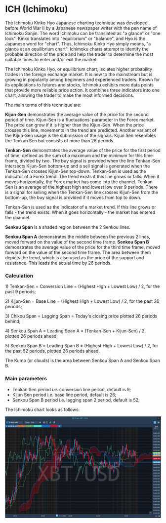 # ICH \(Ichimoku\)

The Ichimoku Kinko Hyo Japanese charting technique was developed before World War II by a Japanese newspaper writer with the pen name of Ichimoku Sanjin. The word Ichimoku can be translated as "a glance" or "one look". Kinko translates into "equilibrium" or "balance", and Hyo is the Japanese word for "chart". Thus, Ichimoku Kinko Hyo simply means, "a glance at an equilibrium chart". Ichimoku charts attempt to identify the probable direction of the price and help the trader to determine the most suitable times to enter and/or exit the market.

The Ichimoku Kinko Hyo, or equilibrium chart, isolates higher probability trades in the foreign exchange market. It is new to the mainstream but is growing in popularity among beginners and experienced traders. Known for its applications to futures and stocks, Ichimoku exhibits more data points that provide more reliable price action. It combines three indicators into one chart, allowing the trader to make the most informed decisions.

The main terms of this technique are:

**Kijun-Sen** demonstrates the average value of the price for the second period of time. Kijun-Sen is a fluctuations' parameter in the Forex market. The price can grow if it is higher than the Kijun-Sen. When the price crosses this line, movements in the trend are predicted. Another variant of the Kijun-Sen usage is the submission of the signals. Kijun Sen resembles the Tenkan Sen but consists of more than 26 periods.

**Tenkan-Sen** demonstrates the average value of the price for the first period of time; defined as the sum of a maximum and the minimum for this time frame, divided by two. The buy signal is provided when the line Tenkan-Sen intersects Kijun-Sen bottom-up and a sell signal is generated when the Tenkan-Sen crosses Kijun-Sen top-down. Tenkan-Sen is used as the indicator of a Forex trend. The trend exists if this line grows or falls. When it moves horizontally, the Forex market has come into the channel. Tenkan Sen is an average of the highest high and lowest low over 9 periods. There is a signal for selling when the Tenkan-Sen line crosses Kijun-Sen from the bottom-up, the buy signal is provided if it moves from top to down.

Tenkan-Sen is used as the indicator of a market trend. If this line grows or falls - the trend exists. When it goes horizontally - the market has entered the channel.

**Senkou Span** is a shaded region between the 2 Senkou lines.

**Senkou Span A** demonstrates the middle between the previous 2 lines, moved forward on the value of the second time frame. **Senkou Span B** demonstrates the average value of the price for the third time frame, moved forward on the value of the second time frame. The area between them depicts the trend, which is also used as the price of the support and resistance. This leads the actual time by 26 periods.

### Calculation

1\) Tenkan-Sen = Conversion Line = \(Highest High + Lowest Low\) / 2, for the past 9 periods;

2\) Kijun-Sen = Base Line = \(Highest High + Lowest Low\) / 2, for the past 26 periods;

3\) Chikou Span = Lagging Span = Today's closing price plotted 26 periods behind;

4\) Senkou Span A = Leading Span A = \(Tenkan-Sen + Kijun-Sen\) / 2, plotted 26 periods ahead;

5\) Senkou Span B = Leading Span B = \(Highest High + Lowest Low\) / 2, for the past 52 periods, plotted 26 periods ahead.

The Kumo \(or clouds\) is the area between Senkou Span A and Senkou Span B.

### Main parameters

* Tenkan Sen period i.e. conversion line period, default is 9;
* Kijun Sen period i.e. base line period, default is 26;
* Senkou Span B period i.e. lagging span 2 period, default is 52;

The Ichimoku chart looks as follows:

![](../../../../.gitbook/assets/ich.jpg)

